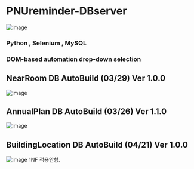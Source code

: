 # PNUreminder-DBserver
![image](https://user-images.githubusercontent.com/81455273/228305162-2385b08f-b34f-434c-b0f8-ad2dad1854ed.png)

### Python , Selenium , MySQL

### DOM-based automation drop-down selection


## NearRoom DB AutoBuild (03/29) Ver 1.0.0

![image](https://user-images.githubusercontent.com/81455273/228279616-f617ab33-0ad2-45e2-8afd-8ac77a0981cb.png)

## AnnualPlan DB AutoBuild (03/26) Ver 1.1.0

![image](https://user-images.githubusercontent.com/81455273/228280016-498f8983-9bb4-46cb-89f2-eb622642d8d1.png)

## BuildingLocation DB AutoBuild (04/21) Ver 1.0.0
![image](https://user-images.githubusercontent.com/81455273/233411563-35d73289-db93-40fa-b80e-78f04d208a46.png)
1NF 적용안함. 
